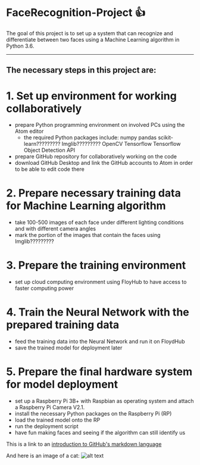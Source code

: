 # FaceRecognition-Project :+1:
The goal of this project is to set up a system that can recognize and differentiate between two faces using a Machine Learning algorithm in Python 3.6.

---

## The necessary steps in this project are:

# 1. Set up environment for working collaboratively
- prepare Python programming environment on involved PCs using the Atom editor
  - the required Python packages include: 
      numpy
      pandas
      scikit-learn?????????
      Imglib?????????
      OpenCV 
      Tensorflow 
      Tensorflow Object Detection API 
- prepare GitHub repository for collaboratively working on the code
- download GitHub Desktop and link the GitHub accounts to Atom in order to be able to edit code there



# 2. Prepare necessary training data for Machine Learning algorithm
- take 100-500 images of each face under different lighting conditions and with different camera angles
- mark the portion of the images that contain the faces using Imglib?????????



# 3. Prepare the training environment
- set up cloud computing environment using FloyHub to have access to faster computing power



# 4. Train the Neural Network with the prepared training data
- feed the training data into the Neural Network and run it on FloydHub
- save the trained model for deployment later



# 5. Prepare the final hardware system for model deployment
- set up a Raspberry Pi 3B+ with Raspbian as operating system and attach a Raspberry Pi Camera V2.1.
- install the necessary Python packages on the Raspberry Pi (RP)
- load the trained model onto the RP
- run the deployment script
- have fun making faces and seeing if the algorithm can still identify us


This is a link to an [introduction to GitHub's markdown language](https://help.github.com/articles/basic-writing-and-formatting-syntax/)

And here is an image of a cat:
![alt text](https://github.com/DataScienceMichael/OpenCV-Project/blob/master/Cat03.jpg)
